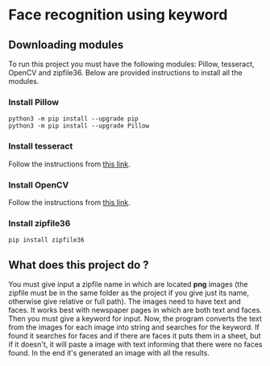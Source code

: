 # Face recognition using keyword
## Downloading modules
To run this project you must have the following modules: Pillow, tesseract, OpenCV and zipfile36. Below are provided instructions to install all the modules.
### Install Pillow
```
python3 -m pip install --upgrade pip
python3 -m pip install --upgrade Pillow
```
### Install tesseract
Follow the instructions from [this link](https://github.com/tesseract-ocr/tessdoc/blob/master/Home.md).
### Install OpenCV
Follow the instructions from [this link](https://opencv-python-tutroals.readthedocs.io/en/latest/py_tutorials/py_setup/py_setup_in_windows/py_setup_in_windows.html).
### Install zipfile36
```
pip install zipfile36
```
## What does this project do ?
You must give input a zipfile name in which are located **png** images (the zipfile must be in the same folder as the project if you give just its name, otherwise give relative or full path). The images need to have text and faces. It works best with newspaper pages in which are both text and faces. Then you must give a keyword for input. Now, the program converts the text from the images for each image into string and searches for the keyword. If found it searches for faces and if there are faces it puts them in a sheet, but if it doesn't, it will paste a image with text informing that there were no faces found.
In the end it's generated an image with all the results.
